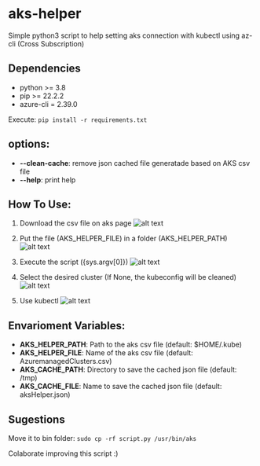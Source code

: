 # aks-helper
Simple python3 script to help setting aks connection with kubectl using az-cli (Cross Subscription)

## Dependencies
- python >= 3.8
- pip >= 22.2.2
- azure-cli = 2.39.0

Execute:
```pip install -r requirements.txt``` 

## options:
- **--clean-cache**: remove json cached file generatade based on AKS csv file
- **--help**: print help

## How To Use:
1. Download the csv file on aks page
![alt text](https://github.com/ltmleo/aks-helper/blob/main/.images/export_csv.png?raw=true)

2. Put the file (AKS_HELPER_FILE) in a folder (AKS_HELPER_PATH)
![alt text](https://github.com/ltmleo/aks-helper/blob/main/.images/save_csv.png?raw=true)

3. Execute the script ({sys.argv[0]})
![alt text](https://github.com/ltmleo/aks-helper/blob/main/.images/execute_script.png?raw=true)

4. Select the desired cluster (If None, the kubeconfig will be cleaned)
![alt text](https://github.com/ltmleo/aks-helper/blob/main/.images/script_result.png?raw=true)

5. Use kubectl
![alt text](https://github.com/ltmleo/aks-helper/blob/main/.images/kubectl.png?raw=true)

## Envarioment Variables:
- **AKS_HELPER_PATH**: Path to the aks csv file (default: $HOME/.kube)
- **AKS_HELPER_FILE**: Name of the aks csv file (default: AzuremanagedClusters.csv)
- **AKS_CACHE_PATH**:  Directory to save the cached json file (default: /tmp)
- **AKS_CACHE_FILE**: Name to save the cached json file (default: aksHelper.json)

## Sugestions

Move it to bin folder:
```sudo cp -rf script.py /usr/bin/aks```

Colaborate improving this script :)
